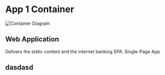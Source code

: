 # App 1 Container

![Container Diagram](container.svg)

## Web Application

Delivers the static content and the internet banking SPA.
Single-Page App

## dasdasd
